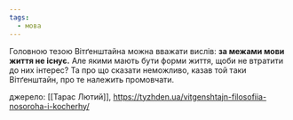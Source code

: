 ```yaml
---
tags:
  - мова
---
```


Головною тезою Вітґенштайна можна вважати вислів: **за межами мови життя не існує.** Але якими мають бути форми життя, щоби не втратити до них інтерес? Та про що сказати неможливо, казав той таки Вітґенштайн, про те належить промовчати.

джерело: [[Тарас Лютий]], https://tyzhden.ua/vitgenshtajn-filosofiia-nosoroha-i-kocherhy/